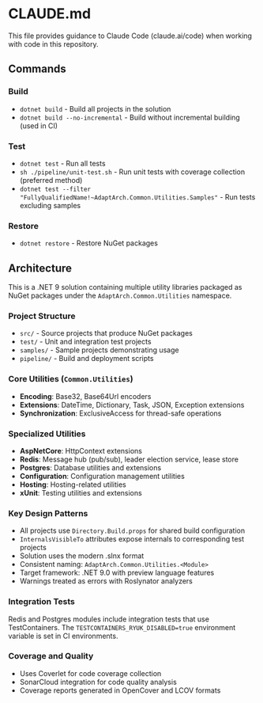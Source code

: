 ﻿# CLAUDE.md

This file provides guidance to Claude Code (claude.ai/code) when working with code in this repository.

## Commands

### Build
- `dotnet build` - Build all projects in the solution
- `dotnet build --no-incremental` - Build without incremental building (used in CI)

### Test
- `dotnet test` - Run all tests
- `sh ./pipeline/unit-test.sh` - Run unit tests with coverage collection (preferred method)
- `dotnet test --filter "FullyQualifiedName!~AdaptArch.Common.Utilities.Samples"` - Run tests excluding samples

### Restore
- `dotnet restore` - Restore NuGet packages

## Architecture

This is a .NET 9 solution containing multiple utility libraries packaged as NuGet packages under the `AdaptArch.Common.Utilities` namespace.

### Project Structure
- `src/` - Source projects that produce NuGet packages
- `test/` - Unit and integration test projects
- `samples/` - Sample projects demonstrating usage
- `pipeline/` - Build and deployment scripts

### Core Utilities (`Common.Utilities`)
- **Encoding**: Base32, Base64Url encoders
- **Extensions**: DateTime, Dictionary, Task, JSON, Exception extensions
- **Synchronization**: ExclusiveAccess for thread-safe operations

### Specialized Utilities
- **AspNetCore**: HttpContext extensions
- **Redis**: Message hub (pub/sub), leader election service, lease store
- **Postgres**: Database utilities and extensions
- **Configuration**: Configuration management utilities
- **Hosting**: Hosting-related utilities
- **xUnit**: Testing utilities and extensions

### Key Design Patterns
- All projects use `Directory.Build.props` for shared build configuration
- `InternalsVisibleTo` attributes expose internals to corresponding test projects
- Solution uses the modern .slnx format
- Consistent naming: `AdaptArch.Common.Utilities.<Module>`
- Target framework: .NET 9.0 with preview language features
- Warnings treated as errors with Roslynator analyzers

### Integration Tests
Redis and Postgres modules include integration tests that use TestContainers. The `TESTCONTAINERS_RYUK_DISABLED=true` environment variable is set in CI environments.

### Coverage and Quality
- Uses Coverlet for code coverage collection
- SonarCloud integration for code quality analysis
- Coverage reports generated in OpenCover and LCOV formats
